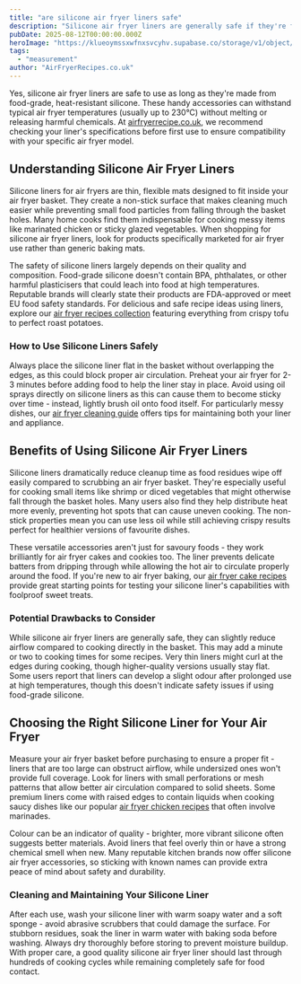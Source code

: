 ```yaml
---
title: "are silicone air fryer liners safe"
description: "Silicone air fryer liners are generally safe if they're food-grade and heat-resistant. They make cleanup easier and prevent food from sticking. Always check the manufacturer's guidelines before using them in your air fryer."
pubDate: 2025-08-12T00:00:00.000Z
heroImage: "https://klueoymssxwfnxsvcyhv.supabase.co/storage/v1/object/public/md/are-silicone-air-fryer-liners-safe-36524e3a.png"
tags:
  - "measurement"
author: "AirFryerRecipes.co.uk"
---
```


<p id="">Yes, silicone air fryer liners are safe to use as long as they're made from food-grade, heat-resistant silicone. These handy accessories can withstand typical air fryer temperatures (usually up to 230°C) without melting or releasing harmful chemicals. At <a href="https://www.airfryerrecipe.co.uk" id="">airfryerrecipe.co.uk</a>, we recommend checking your liner's specifications before first use to ensure compatibility with your specific air fryer model.</p><h2 id="">Understanding Silicone Air Fryer Liners</h2><p id="">Silicone liners for air fryers are thin, flexible mats designed to fit inside your air fryer basket. They create a non-stick surface that makes cleaning much easier while preventing small food particles from falling through the basket holes. Many home cooks find them indispensable for cooking messy items like marinated chicken or sticky glazed vegetables. When shopping for silicone air fryer liners, look for products specifically marketed for air fryer use rather than generic baking mats.</p><p id="">The safety of silicone liners largely depends on their quality and composition. Food-grade silicone doesn't contain BPA, phthalates, or other harmful plasticisers that could leach into food at high temperatures. Reputable brands will clearly state their products are FDA-approved or meet EU food safety standards. For delicious and safe recipe ideas using liners, explore our <a href="https://www.airfryerrecipe.co.uk/recipes" id="">air fryer recipes collection</a> featuring everything from crispy tofu to perfect roast potatoes.</p><h3 id="">How to Use Silicone Liners Safely</h3><p id="">Always place the silicone liner flat in the basket without overlapping the edges, as this could block proper air circulation. Preheat your air fryer for 2-3 minutes before adding food to help the liner stay in place. Avoid using oil sprays directly on silicone liners as this can cause them to become sticky over time - instead, lightly brush oil onto food itself. For particularly messy dishes, our <a href="https://www.airfryerrecipe.co.uk/air-fryer-cleaner" id="">air fryer cleaning guide</a> offers tips for maintaining both your liner and appliance.</p><h2 id="">Benefits of Using Silicone Air Fryer Liners</h2><p id="">Silicone liners dramatically reduce cleanup time as food residues wipe off easily compared to scrubbing an air fryer basket. They're especially useful for cooking small items like shrimp or diced vegetables that might otherwise fall through the basket holes. Many users also find they help distribute heat more evenly, preventing hot spots that can cause uneven cooking. The non-stick properties mean you can use less oil while still achieving crispy results perfect for healthier versions of favourite dishes.</p><p id="">These versatile accessories aren't just for savoury foods - they work brilliantly for air fryer cakes and cookies too. The liner prevents delicate batters from dripping through while allowing the hot air to circulate properly around the food. If you're new to air fryer baking, our <a href="https://www.airfryerrecipe.co.uk/recipe-category/cakes" id="">air fryer cake recipes</a> provide great starting points for testing your silicone liner's capabilities with foolproof sweet treats.</p><h3 id="">Potential Drawbacks to Consider</h3><p id="">While silicone air fryer liners are generally safe, they can slightly reduce airflow compared to cooking directly in the basket. This may add a minute or two to cooking times for some recipes. Very thin liners might curl at the edges during cooking, though higher-quality versions usually stay flat. Some users report that liners can develop a slight odour after prolonged use at high temperatures, though this doesn't indicate safety issues if using food-grade silicone.</p><h2 id="">Choosing the Right Silicone Liner for Your Air Fryer</h2><p id="">Measure your air fryer basket before purchasing to ensure a proper fit - liners that are too large can obstruct airflow, while undersized ones won't provide full coverage. Look for liners with small perforations or mesh patterns that allow better air circulation compared to solid sheets. Some premium liners come with raised edges to contain liquids when cooking saucy dishes like our popular <a href="https://www.airfryerrecipe.co.uk/recipe-category/chicken" id="">air fryer chicken recipes</a> that often involve marinades.</p><p id="">Colour can be an indicator of quality - brighter, more vibrant silicone often suggests better materials. Avoid liners that feel overly thin or have a strong chemical smell when new. Many reputable kitchen brands now offer silicone air fryer accessories, so sticking with known names can provide extra peace of mind about safety and durability.</p><h3 id="">Cleaning and Maintaining Your Silicone Liner</h3><p id="">After each use, wash your silicone liner with warm soapy water and a soft sponge - avoid abrasive scrubbers that could damage the surface. For stubborn residues, soak the liner in warm water with baking soda before washing. Always dry thoroughly before storing to prevent moisture buildup. With proper care, a good quality silicone air fryer liner should last through hundreds of cooking cycles while remaining completely safe for food contact.</p>
